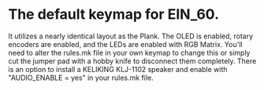 # The default keymap for EIN_60.

It utilizes a nearly identical layout as the Plank. The OLED is enabled, rotary encoders are enabled, and the LEDs are enabled with RGB Matrix. You'll need to alter the rules.mk file in your own keymap to change this or simply cut the jumper pad with a hobby knife to disconnect them completely. There is an option to install a KELIKING KLJ-1102 speaker and enable with "AUDIO_ENABLE = yes" in your rules.mk file.

